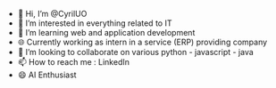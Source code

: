 - 👋 Hi, I’m @CyrilUO
- 👀 I’m interested in everything related to IT
- 🌱 I’m learning web and application development
- 🌐 Currently working as intern in a service (ERP) providing company
- 💞️ I’m looking to collaborate on various python - javascript - java 
- 📫 How to reach me : LinkedIn 
- 😄 AI Enthusiast 


<!---
CyrilUO/CyrilUO is a ✨ special ✨ repository because its `README.md` (this file) appears on your GitHub profile.
You can click the Preview link to take a look at your changes.
--->
